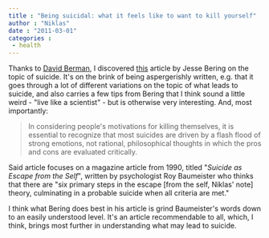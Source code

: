 ```yaml
---
title : "Being suicidal: what it feels like to want to kill yourself"
author : "Niklas"
date : "2011-03-01"
categories : 
 - health
---
```


Thanks to [David Berman](http://en.wikipedia.org/wiki/David%20Berman%20%28musician%29), I discovered [this](http://www.scientificamerican.com/blog/post.cfm?id=being-suicidal-what-it-feels-like-t-2010-10-20) article by Jesse Bering on the topic of suicide. It's on the brink of being aspergerishly written, e.g. that it goes through a lot of different variations on the topic of what leads to suicide, and also carries a few tips from Bering that I think sound a little weird - "live like a scientist" - but is otherwise very interesting. And, most importantly:

> In considering people's motivations for killing themselves, it is essential to recognize that most suicides are driven by a flash flood of strong emotions, not rational, philosophical thoughts in which the pros and cons are evaluated critically.

Said article focuses on a magazine article from 1990, titled "_Suicide as Escape from the Self_", written by psychologist Roy Baumeister who thinks that there are "six primary steps in the escape \[from the self, Niklas' note\] theory, culminating in a probable suicide when all criteria are met."

I think what Bering does best in his article is grind Baumeister's words down to an easily understood level. It's an article recommendable to all, which, I think, brings most further in understanding what may lead to suicide.
